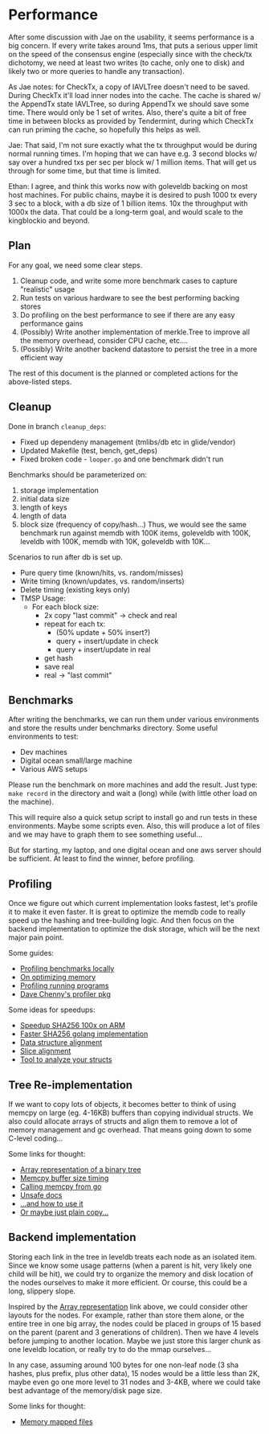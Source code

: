 # Performance

After some discussion with Jae on the usability, it seems performance is a big concern.  If every write takes around 1ms, that puts a serious upper limit on the speed of the consensus engine (especially since with the check/tx dichotomy, we need at least two writes (to cache, only one to disk) and likely two or more queries to handle any transaction).

As Jae notes: for CheckTx, a copy of IAVLTree doesn't need to be saved. During CheckTx it'll load inner nodes into the cache. The cache is shared w/ the AppendTx state IAVLTree, so during AppendTx we should save some time. There would only be 1 set of writes. Also, there's quite a bit of free time in between blocks as provided by Tendermint, during which CheckTx can run priming the cache, so hopefully this helps as well.

Jae: That said, I'm not sure exactly what the tx throughput would be during normal running times. I'm hoping that we can have e.g. 3 second blocks w/ say over a hundred txs per sec per block w/ 1 million items. That will get us through for some time, but that time is limited.

Ethan: I agree, and think this works now with goleveldb backing on most host machines.  For public chains, maybe it is desired to push 1000 tx every 3 sec to a block, with a db size of 1 billion items.  10x the throughput with 1000x the data.  That could be a long-term goal, and would scale to the kingblockio and beyond.

## Plan

For any goal, we need some clear steps.

1) Cleanup code, and write some more benchmark cases to capture "realistic" usage
2) Run tests on various hardware to see the best performing backing stores
3) Do profiling on the best performance to see if there are any easy performance gains
4) (Possibly) Write another implementation of merkle.Tree to improve all the memory overhead, consider CPU cache, etc....
5) (Possibly) Write another backend datastore to persist the tree in a more efficient way

The rest of this document is the planned or completed actions for the above-listed steps.

## Cleanup

Done in branch `cleanup_deps`:
  * Fixed up dependeny management (tmlibs/db etc in glide/vendor)
  * Updated Makefile (test, bench, get_deps)
  * Fixed broken code - `looper.go` and one benchmark didn't run

Benchmarks should be parameterized on:
  1) storage implementation
  2) initial data size
  3) length of keys
  4) length of data
  5) block size (frequency of copy/hash...)
Thus, we would see the same benchmark run against memdb with 100K items, goleveldb with 100K, leveldb with 100K, memdb with 10K, goleveldb with 10K...

Scenarios to run after db is set up.
  * Pure query time (known/hits, vs. random/misses)
  * Write timing (known/updates, vs. random/inserts)
  * Delete timing (existing keys only)
  * TMSP Usage:
    * For each block size:
      * 2x copy "last commit" -> check and real
      * repeat for each tx:
        * (50% update + 50% insert?)
        * query + insert/update in check
        * query + insert/update in real
      * get hash
      * save real
      * real -> "last commit"


## Benchmarks

After writing the benchmarks, we can run them under various environments and store the results under benchmarks directory.  Some useful environments to test:

  * Dev machines
  * Digital ocean small/large machine
  * Various AWS setups

Please run the benchmark on more machines and add the result.  Just type: `make record` in the directory and wait a (long) while (with little other load on the machine).

This will require also a quick setup script to install go and run tests in these environments.  Maybe some scripts even. Also, this will produce a lot of files and we may have to graph them to see something useful...

But for starting, my laptop, and one digital ocean and one aws server should be sufficient. At least to find the winner, before profiling.


## Profiling

Once we figure out which current implementation looks fastest, let's profile it to make it even faster.  It is great to optimize the memdb code to really speed up the hashing and tree-building logic.  And then focus on the backend implementation to optimize the disk storage, which will be the next major pain point.

Some guides:

  * [Profiling benchmarks locally](https://medium.com/@hackintoshrao/daily-code-optimization-using-benchmarks-and-profiling-in-golang-gophercon-india-2016-talk-874c8b4dc3c5#.jmnd8w2qr)
  * [On optimizing memory](https://signalfx.com/blog/a-pattern-for-optimizing-go-2/)
  * [Profiling running programs](http://blog.ralch.com/tutorial/golang-performance-and-memory-analysis/)
  * [Dave Chenny's profiler pkg](https://github.com/pkg/profile)

Some ideas for speedups:

  * [Speedup SHA256 100x on ARM](https://blog.minio.io/accelerating-sha256-by-100x-in-golang-on-arm-1517225f5ff4#.pybt7bb3w)
  * [Faster SHA256 golang implementation](https://github.com/minio/sha256-simd)
  * [Data structure alignment](http://stackoverflow.com/questions/39063530/optimising-datastructure-word-alignment-padding-in-golang)
  * [Slice alignment](http://blog.chewxy.com/2016/07/25/on-the-memory-alignment-of-go-slice-values/)
  * [Tool to analyze your structs](https://github.com/dominikh/go-structlayout)

## Tree Re-implementation

If we want to copy lots of objects, it becomes better to think of using memcpy on large (eg. 4-16KB) buffers than copying individual structs.  We also could allocate arrays of structs and align them to remove a lot of memory management and gc overhead. That means going down to some C-level coding...

Some links for thought:

  * [Array representation of a binary tree](http://www.cse.hut.fi/en/research/SVG/TRAKLA2/tutorials/heap_tutorial/taulukkona.html)
  * [Memcpy buffer size timing](http://stackoverflow.com/questions/21038965/why-does-the-speed-of-memcpy-drop-dramatically-every-4kb)
  * [Calling memcpy from go](https://github.com/jsgilmore/shm/blob/master/memcpy.go)
  * [Unsafe docs](https://godoc.org/unsafe)
  * [...and how to use it](https://copyninja.info/blog/workaround-gotypesystems.html)
  * [Or maybe just plain copy...](https://godoc.org/builtin#copy)

## Backend implementation

Storing each link in the tree in leveldb treats each node as an isolated item.  Since we know some usage patterns (when a parent is hit, very likely one child will be hit), we could try to organize the memory and disk location of the nodes ourselves to make it more efficient.  Or course, this could be a long, slippery slope.

Inspired by the [Array representation](http://www.cse.hut.fi/en/research/SVG/TRAKLA2/tutorials/heap_tutorial/taulukkona.html) link above, we could consider other layouts for the nodes. For example, rather than store them alone, or the entire tree in one big array, the nodes could be placed in groups of 15 based on the parent (parent and 3 generations of children).  Then we have 4 levels before jumping to another location.  Maybe we just store this larger chunk as one leveldb location, or really try to do the mmap ourselves...

In any case, assuming around 100 bytes for one non-leaf node (3 sha hashes, plus prefix, plus other data), 15 nodes would be a little less than 2K, maybe even go one more level to 31 nodes and 3-4KB, where we could take best advantage of the memory/disk page size.

Some links for thought:

  * [Memory mapped files](https://github.com/edsrzf/mmap-go)
